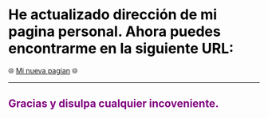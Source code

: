 
<!-- # <span style="color: #ff6347;">🚨 ¡Nuestra Página se Ha Mudado! 🚨</span> -->
# <span style="color: #000000;"> He actualizado dirección de mi pagina personal. Ahora puedes encontrarme en la siguiente URL: </span>

 🌐 [Mi nueva pagian](https://joelcastillo.netlify.app) 🌐
 
---
<span style="color: #800080">**Gracias y disulpa cualquier incoveniente**.</span>
---
<!-- > <span style="color: #800080;">*"¡Siempre es un placer mejorar para ustedes!"*</span> 💙 ## 🌐 **[joelcastillo.netlify.app](joelcastillo.netlify.app)** 🌐  -->
